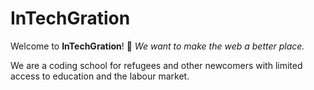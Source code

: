 # InTechGration

Welcome to **InTechGration**! 👋
*We want to make the web a better place.*

We are a coding school for refugees and other newcomers with limited access to education and the labour market.
